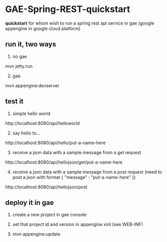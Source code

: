 # GAE-Spring-REST-quickstart

**quickstart** for whom wish to run a spring rest api service in gae (google appengine in google cloud platform)


## **run** it, two ways

1) no gae

mvn jetty:run

2) gae

mvn appengine:devserver


## **test** it

1) simple hello world

http://localhost:8080/api/helloworld

2) say hello to...

http://localhost:8080/api/hello/put-a-name-here

3) receive a json data with a sample message from a get request

http://localhost:8080/api/hellojson/get/put-a-name-here

4) receive a json data with a sample message from a post request (need to post a json with format { "message" : "put-a-name-here" })

http://localhost:8080/api/hellojson/post


## **deploy** it in gae

1) create a new project in gae console

2) set that project id and version in appengine xml (see WEB-INF)

3) mvn appengine:update
